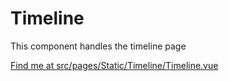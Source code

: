# Timeline

This component handles the timeline page

[Find me at src/pages/Static/Timeline/Timeline.vue](https://github.com/FAIRsharing/fairsharing.github.io/tree/documentation/src/pages/Static/Timeline/Timeline.vue)
